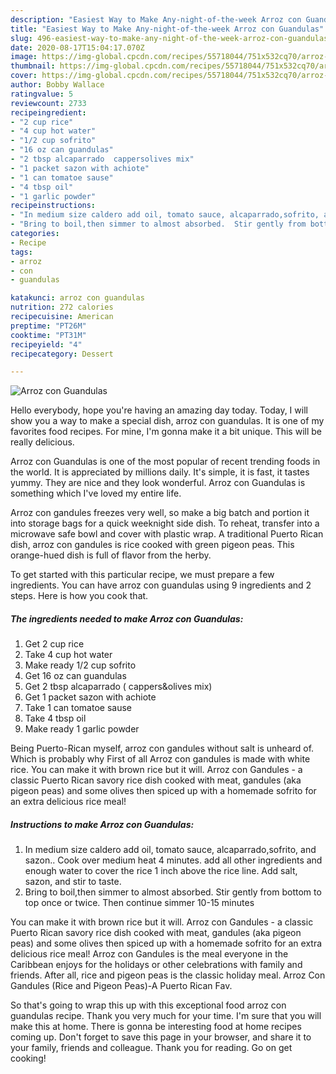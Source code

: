 ```yaml
---
description: "Easiest Way to Make Any-night-of-the-week Arroz con Guandulas"
title: "Easiest Way to Make Any-night-of-the-week Arroz con Guandulas"
slug: 496-easiest-way-to-make-any-night-of-the-week-arroz-con-guandulas
date: 2020-08-17T15:04:17.070Z
image: https://img-global.cpcdn.com/recipes/55718044/751x532cq70/arroz-con-guandulas-recipe-main-photo.jpg
thumbnail: https://img-global.cpcdn.com/recipes/55718044/751x532cq70/arroz-con-guandulas-recipe-main-photo.jpg
cover: https://img-global.cpcdn.com/recipes/55718044/751x532cq70/arroz-con-guandulas-recipe-main-photo.jpg
author: Bobby Wallace
ratingvalue: 5
reviewcount: 2733
recipeingredient:
- "2 cup rice"
- "4 cup hot water"
- "1/2 cup sofrito"
- "16 oz can guandulas"
- "2 tbsp alcaparrado  cappersolives mix"
- "1 packet sazon with achiote"
- "1 can tomatoe sause"
- "4 tbsp oil"
- "1 garlic powder"
recipeinstructions:
- "In medium size caldero add oil, tomato sauce, alcaparrado,sofrito, and sazon.. Cook over medium heat 4 minutes.  add all other ingredients and enough water to cover the rice 1 inch above the rice line. Add salt, sazon, and stir to taste."
- "Bring to boil,then simmer to almost absorbed.  Stir gently from bottom to top once or twice.  Then continue simmer 10-15 minutes"
categories:
- Recipe
tags:
- arroz
- con
- guandulas

katakunci: arroz con guandulas 
nutrition: 272 calories
recipecuisine: American
preptime: "PT26M"
cooktime: "PT31M"
recipeyield: "4"
recipecategory: Dessert

---
```



![Arroz con Guandulas](https://img-global.cpcdn.com/recipes/55718044/751x532cq70/arroz-con-guandulas-recipe-main-photo.jpg)

Hello everybody, hope you're having an amazing day today. Today, I will show you a way to make a special dish, arroz con guandulas. It is one of my favorites food recipes. For mine, I'm gonna make it a bit unique. This will be really delicious.

Arroz con Guandulas is one of the most popular of recent trending foods in the world. It is appreciated by millions daily. It's simple, it is fast, it tastes yummy. They are nice and they look wonderful. Arroz con Guandulas is something which I've loved my entire life.

Arroz con gandules freezes very well, so make a big batch and portion it into storage bags for a quick weeknight side dish. To reheat, transfer into a microwave safe bowl and cover with plastic wrap. A traditional Puerto Rican dish, arroz con gandules is rice cooked with green pigeon peas. This orange-hued dish is full of flavor from the herby.


To get started with this particular recipe, we must prepare a few ingredients. You can have arroz con guandulas using 9 ingredients and 2 steps. Here is how you cook that.

<!--inarticleads1-->

##### The ingredients needed to make Arroz con Guandulas:

1. Get 2 cup rice
1. Take 4 cup hot water
1. Make ready 1/2 cup sofrito
1. Get 16 oz can guandulas
1. Get 2 tbsp alcaparrado ( cappers&amp;olives mix)
1. Get 1 packet sazon with achiote
1. Take 1 can tomatoe sause
1. Take 4 tbsp oil
1. Make ready 1 garlic powder


Being Puerto-Rican myself, arroz con gandules without salt is unheard of. Which is probably why First of all Arroz con gandules is made with white rice. You can make it with brown rice but it will. Arroz con Gandules - a classic Puerto Rican savory rice dish cooked with meat, gandules (aka pigeon peas) and some olives then spiced up with a homemade sofrito for an extra delicious rice meal! 

<!--inarticleads2-->

##### Instructions to make Arroz con Guandulas:

1. In medium size caldero add oil, tomato sauce, alcaparrado,sofrito, and sazon.. Cook over medium heat 4 minutes.  add all other ingredients and enough water to cover the rice 1 inch above the rice line. Add salt, sazon, and stir to taste.
1. Bring to boil,then simmer to almost absorbed.  Stir gently from bottom to top once or twice.  Then continue simmer 10-15 minutes


You can make it with brown rice but it will. Arroz con Gandules - a classic Puerto Rican savory rice dish cooked with meat, gandules (aka pigeon peas) and some olives then spiced up with a homemade sofrito for an extra delicious rice meal! Arroz con Gandules is the meal everyone in the Caribbean enjoys for the holidays or other celebrations with family and friends. After all, rice and pigeon peas is the classic holiday meal. Arroz Con Gandules (Rice and Pigeon Peas)-A Puerto Rican Fav. 

So that's going to wrap this up with this exceptional food arroz con guandulas recipe. Thank you very much for your time. I'm sure that you will make this at home. There is gonna be interesting food at home recipes coming up. Don't forget to save this page in your browser, and share it to your family, friends and colleague. Thank you for reading. Go on get cooking!
